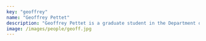 ```yaml
---
key: "geoffrey"
name: "Geoffrey Pettet"
description: "Geoffrey Pettet is a graduate student in the Department of Computer Science and Computer Engineering at Vanderbilt University, and works as a research assistant at the Institute for Software Integrated Systems. He completed his undergraduate studies in computer science at Vanderbilt University in May 2016."
image: /images/people/geoff.jpg
---
```

